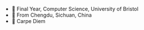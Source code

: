 - :school: Final Year, Computer Science, University of Bristol 
- :panda_face: From Chengdu, Sichuan, China
- :musical_keyboard: Carpe Diem
